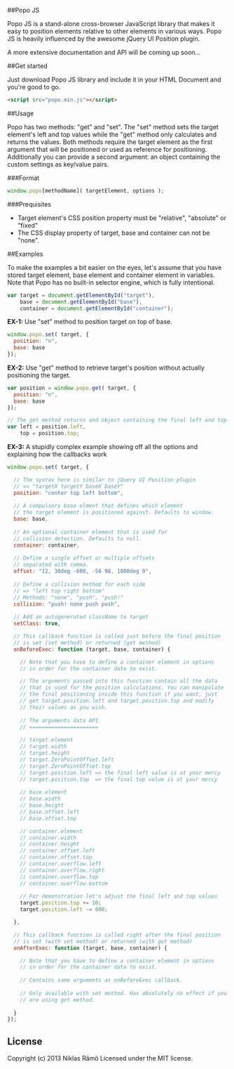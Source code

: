 ##Popo JS

Popo JS is a stand-alone cross-browser JavaScript library that makes it easy to position elements relative to other elements in various ways. Popo JS is heavily influenced by the awesome jQuery UI Position plugin.

A more extensive documentation and API will be coming up soon...

##Get started

Just download Popo JS library and include it in your HTML Document and you're good to go.

```html
<script src="popo.min.js"></script>
```

##Usage

Popo has two methods: "get" and "set". The "set" method sets the target element's left and top values while the "get" method only calculates and returns the values. Both methods require the target element as the first argument that will be positioned or used as reference for positioning. Additionally you can provide a second argument: an object containing the custom settings as key/value pairs.

###Format

```javascript
window.popo[methodName]( targetElement, options );
```

###Prequisites

* Target element's CSS position property must be "relative", "absolute" or "fixed"
* The CSS display property of target, base and container can not be "none".

##Examples

To make the examples a bit easier on the eyes, let's assume that you have stored target element, base element and container element in variables. Note that Popo has no built-in selector engine, which is fully intentional.

```javascript
var target = document.getElementById("target"),
    base = document.getElementById("base"),
    container = document.getElementById("container");
```

__EX-1:__ Use "set" method to position target on top of base.

```javascript
window.popo.set( target, {
  position: "n",
  base: base
});
```

__EX-2:__ Use "get" method to retrieve target's position without actually positioning the target.

```javascript
var position = window.popo.get( target, {
  position: "n",
  base: base
});

// The get method returns and object containing the final left and top values
var left = position.left,
    top = position.top;
```

__EX-3:__ A stupidly complex example showing off all the options and explaining how the callbacks work

```javascript
window.popo.set( target, {

  // The syntax here is similar to jQuery UI Position plugin
  // => "targetX targetY baseX baseY"
  position: "center top left bottom",
  
  // A compulsory base elment that defines which element
  // the target element is positioned against. Defaults to window.
  base: base,
  
  // An optional container element that is used for
  // collision detection. Defaults to null.
  container: container,
  
  // Define a single offset or multiple offsets
  // separated with comma.
  offset: "12, 30deg -600, -56 98, 1000deg 9",
  
  // Define a collision method for each side
  // => "left top right bottom"
  // Methods: "none", "push", "push!"
  collision: "push! none push push",
  
  // Add an autogenerated className to target
  setClass: true,

  // This callback function is called just before the final position
  // is set (set method) or returned (get method)
  onBeforeExec: function (target, base, container) {

    // Note that you have to define a container element in options
    // in order for the container data to exist.

    // The arguments passed into this function contain all the data
    // that is used for the position calculations. You can manipulate
    // the final positioning inside this function if you want, just
    // get target.position.left and target.position.top and modify
    // their values as you wish.
    
    // The arguments data API
    // ======================
    
    // target.element
    // target.width
    // target.height
    // target.ZeroPointOffset.left
    // target.ZeroPointOffset.top
    // target.position.left => the final left value is at your mercy
    // target.position.top  => the final top value is at your mercy
    
    // base.element
    // base.width
    // base.height
    // base.offset.left
    // base.offset.top

    // container.element
    // container.width
    // container.height
    // container.offset.left
    // container.offset.top
    // container.overflow.left
    // container.overflow.right
    // container.overflow.top
    // container.overflow.bottom
    
    // For demonstration let's adjust the final left and top values
    target.position.top += 10;
    target.position.left -= 800;

  },

  // This callback function is called right after the final position
  // is set (with set method) or returned (with get method)
  onAfterExec: function (target, base, container) {

    // Note that you have to define a container element in options
    // in order for the container data to exist.
    
    // Contains same arguments as onBeforeExec callback.
    
    // Only available with set method. Has absolutely no effect if you
    // are using get method.
    
  }
});
```

## License

Copyright (c) 2013 Niklas Rämö Licensed under the MIT license.
